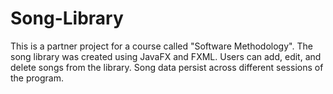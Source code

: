 # Song-Library
This is a partner project for a course called "Software Methodology". The song library was created using JavaFX and FXML. Users can add, edit, and delete songs from the library. Song data persist across different sessions of the program.
